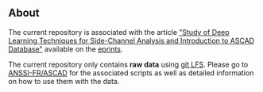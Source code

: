## About

The current repository is associated with the article ["Study of Deep Learning Techniques for
Side-Channel Analysis and Introduction to ASCAD Database"](https://eprint.iacr.org/2018/053.pdf)
available on the [eprints](https://eprint.iacr.org).

The current repository only contains **raw data** using [git LFS](https://git-lfs.github.com/).
Please go to [ANSSI-FR/ASCAD](https://github.com/ANSSI-FR/ASCAD) for the associated scripts
as well as detailed information on how to use them with the data.

